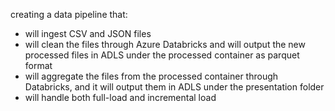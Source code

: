 creating a data pipeline that:
- will ingest CSV and JSON files
- will clean the files through Azure Databricks and will output the new processed files in ADLS under the processed container as parquet format
- will aggregate the files from the processed container through Databricks, and it will output them in ADLS under the presentation folder
- will handle both full-load and incremental load
